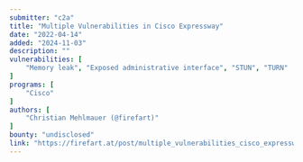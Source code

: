 ```yaml
---
submitter: "c2a"
title: "Multiple Vulnerabilities in Cisco Expressway"
date: "2022-04-14"
added: "2024-11-03"
description: ""
vulnerabilities: [
    "Memory leak", "Exposed administrative interface", "STUN", "TURN"
]
programs: [
    "Cisco"
]
authors: [
    "Christian Mehlmauer (@firefart)"
]
bounty: "undisclosed"
link: "https://firefart.at/post/multiple_vulnerabilities_cisco_expressway/"
---
```




